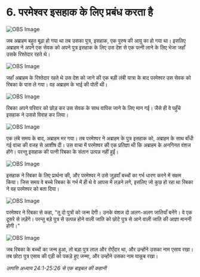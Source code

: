 # 6. परमेश्वर इसहाक के लिए प्रबंध करता है

![OBS Image](https://cdn.door43.org/obs/jpg/360px/obs-en-06-01.jpg)

जब अब्राहम बहुत बूढ़ा हो गया था तब उसका पुत्र, इसहाक, एक पुरुष की आयु का हो गया था। इसलिए अब्राहम ने अपने एक सेवक को अपने पुत्र इसहाक के लिए उस देश से एक पत्नी लाने के लिए भेजा जहाँ उसके रिश्तेदार रहते थे।

![OBS Image](https://cdn.door43.org/obs/jpg/360px/obs-en-06-02.jpg)

जहाँ अब्राहम के रिश्तेदार रहते थे उस देश को जाने की एक बड़ी लंबी यात्रा के बाद परमेश्वर उस सेवक को रिबका के पास ले गया। वह अब्राहम के भाई की पोती थी।

![OBS Image](https://cdn.door43.org/obs/jpg/360px/obs-en-06-03.jpg)

रिबका अपने परिवार को छोड़ कर उस सेवक के साथ वापिस जाने के लिए मान गई। जैसे ही वे पहुँचे इसहाक ने उससे विवाह कर लिया।

![OBS Image](https://cdn.door43.org/obs/jpg/360px/obs-en-06-04.jpg)

एक लंबे समय के बाद, अब्राहम मर गया। तब परमेश्वर ने अब्राहम के पुत्र इसहाक को, अब्राहम के साथ बाँधी गई वाचा की वजह से आशीष दी। उस वाचा में परमेश्वर की एक प्रतिज्ञा थी कि अब्राहम के अनगिनत वंशज होंगे। परन्तु इसहाक की पत्नी रिबका के संतान उत्पन्न नहीं हुईं।

![OBS Image](https://cdn.door43.org/obs/jpg/360px/obs-en-06-05.jpg)

इसहाक ने रिबका के लिए प्रार्थना की, और परमेश्वर ने उसे जुड़वाँ बच्चों का गर्भ धारण करने में सक्षम किया। जिस समय वे बच्चे रिबका के गर्भ में ही थे वे आपस में लड़ने लगे, इसलिए जो कुछ हो रहा था रिबका ने वह परमेश्वर को बता दिया।

![OBS Image](https://cdn.door43.org/obs/jpg/360px/obs-en-06-06.jpg)

परमेश्वर ने रिबका से कहा, "तू दो पुत्रों को जन्म देगी। उनके वंशज दो अलग-अलग जातियाँ बनेंगे। वे एक दूसरे से लड़ेंगे। परन्तु बड़े पुत्र से उत्पन्न होने वाली जाति को छोटे पुत्र से आने वाली जाति की आज्ञा माननी होगी।"

![OBS Image](https://cdn.door43.org/obs/jpg/360px/obs-en-06-07.jpg)

जब रिबका के बच्चों का जन्म हुआ, तो बड़ा पुत्र लाल और रोएँदार था, और उन्होंने उसका नाम एसाव रखा। तब छोटा पुत्र एसाव की एड़ी को पकड़े हुए जन्मा, और उन्होंने उसका नाम याकूब रखा।

_उत्पत्ति अध्याय 24:1-25:26 से एक बाइबल की कहानी_

